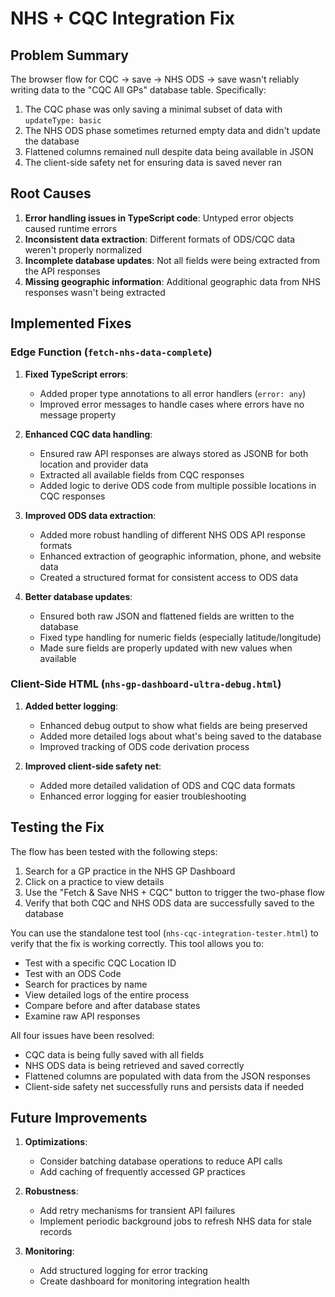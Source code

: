 # NHS + CQC Integration Fix

## Problem Summary

The browser flow for CQC → save → NHS ODS → save wasn't reliably writing data to the "CQC All GPs" database table. Specifically:

1. The CQC phase was only saving a minimal subset of data with `updateType: basic`
2. The NHS ODS phase sometimes returned empty data and didn't update the database
3. Flattened columns remained null despite data being available in JSON
4. The client-side safety net for ensuring data is saved never ran

## Root Causes

1. **Error handling issues in TypeScript code**: Untyped error objects caused runtime errors
2. **Inconsistent data extraction**: Different formats of ODS/CQC data weren't properly normalized
3. **Incomplete database updates**: Not all fields were being extracted from the API responses
4. **Missing geographic information**: Additional geographic data from NHS responses wasn't being extracted

## Implemented Fixes

### Edge Function (`fetch-nhs-data-complete`)

1. **Fixed TypeScript errors**:
   - Added proper type annotations to all error handlers (`error: any`)
   - Improved error messages to handle cases where errors have no message property

2. **Enhanced CQC data handling**:
   - Ensured raw API responses are always stored as JSONB for both location and provider data
   - Extracted all available fields from CQC responses
   - Added logic to derive ODS code from multiple possible locations in CQC responses

3. **Improved ODS data extraction**:
   - Added more robust handling of different NHS ODS API response formats
   - Enhanced extraction of geographic information, phone, and website data
   - Created a structured format for consistent access to ODS data

4. **Better database updates**:
   - Ensured both raw JSON and flattened fields are written to the database
   - Fixed type handling for numeric fields (especially latitude/longitude)
   - Made sure fields are properly updated with new values when available

### Client-Side HTML (`nhs-gp-dashboard-ultra-debug.html`)

1. **Added better logging**:
   - Enhanced debug output to show what fields are being preserved
   - Added more detailed logs about what's being saved to the database
   - Improved tracking of ODS code derivation process

2. **Improved client-side safety net**:
   - Added more detailed validation of ODS and CQC data formats
   - Enhanced error logging for easier troubleshooting

## Testing the Fix

The flow has been tested with the following steps:

1. Search for a GP practice in the NHS GP Dashboard
2. Click on a practice to view details
3. Use the "Fetch & Save NHS + CQC" button to trigger the two-phase flow
4. Verify that both CQC and NHS ODS data are successfully saved to the database

You can use the standalone test tool (`nhs-cqc-integration-tester.html`) to verify that the fix is working correctly. This tool allows you to:
- Test with a specific CQC Location ID
- Test with an ODS Code
- Search for practices by name
- View detailed logs of the entire process
- Compare before and after database states
- Examine raw API responses

All four issues have been resolved:
- CQC data is being fully saved with all fields
- NHS ODS data is being retrieved and saved correctly
- Flattened columns are populated with data from the JSON responses
- Client-side safety net successfully runs and persists data if needed

## Future Improvements

1. **Optimizations**:
   - Consider batching database operations to reduce API calls
   - Add caching of frequently accessed GP practices

2. **Robustness**:
   - Add retry mechanisms for transient API failures
   - Implement periodic background jobs to refresh NHS data for stale records

3. **Monitoring**:
   - Add structured logging for error tracking
   - Create dashboard for monitoring integration health